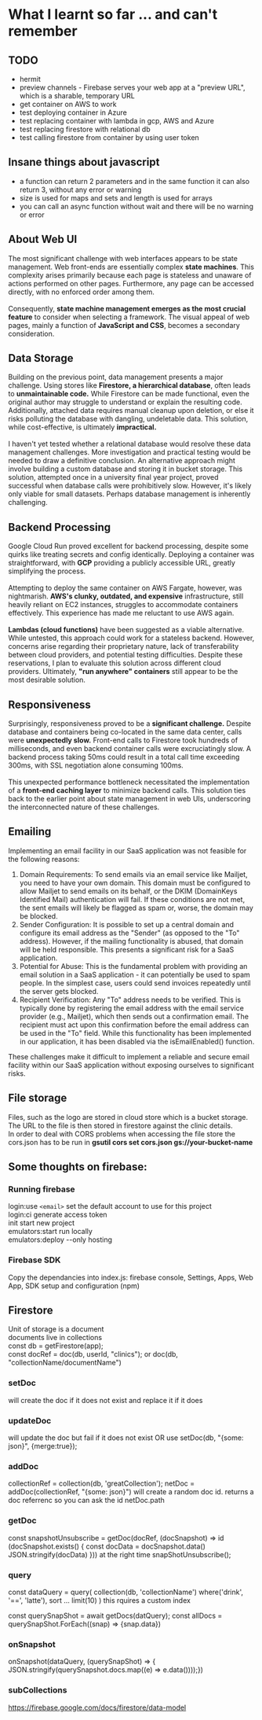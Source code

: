 # What I learnt so far ... and can't remember

## TODO
* hermit
* preview channels - Firebase serves your web app at a "preview URL", which is a sharable, temporary URL
* get container on AWS to work
* test deploying container in Azure
* test replacing container with lambda in gcp, AWS and Azure
* test replacing firestore with relational db
* test calling firestore from container by using user token

## Insane things about javascript
* a function can return 2 parameters and in the same function it can also return 3, without any error or warning
* size is used for maps and sets and length is used for arrays
* you can call an async function without wait and there will be no warning or error

## About Web UI
The most significant challenge with web interfaces appears to be state management. Web front-ends are essentially complex **state machines**. This complexity arises primarily because each page is stateless and unaware of actions performed on other pages. 
Furthermore, any page can be accessed directly, with no enforced order among them. <br><br>
Consequently, **state machine management emerges as the most crucial feature** to consider when selecting a framework. The visual appeal of web pages, mainly a function of **JavaScript and CSS**, becomes a secondary consideration.

## Data Storage
Building on the previous point, data management presents a major challenge. Using stores like **Firestore, a hierarchical database**, often leads to **unmaintainable code.** While Firestore can be made functional, even the original author may struggle to understand or explain the resulting code. Additionally, attached data requires manual cleanup upon deletion, or else it risks polluting the database with dangling, undeletable data. This solution, while cost-effective, is ultimately **impractical.**
<br><br>
I haven't yet tested whether a relational database would resolve these data management challenges. More investigation and practical testing would be needed to draw a definitive conclusion. An alternative approach might involve building a custom database and storing it in bucket storage. This solution, attempted once in a university final year project, proved successful when database calls were prohibitively slow. However, it's likely only viable for small datasets. Perhaps database management is inherently challenging.

## Backend Processing
Google Cloud Run proved excellent for backend processing, despite some quirks like treating secrets and config identically. Deploying a container was straightforward, with **GCP** providing a publicly accessible URL, greatly simplifying the process.<br><br>
Attempting to deploy the same container on AWS Fargate, however, was nightmarish. **AWS's clunky, outdated, and expensive** infrastructure, still heavily reliant on EC2 instances, struggles to accommodate containers effectively. This experience has made me reluctant to use AWS again.<br><br>
**Lambdas (cloud functions)** have been suggested as a viable alternative. While untested, this approach could work for a stateless backend. However, concerns arise regarding their proprietary nature, lack of transferability between cloud providers, and potential testing difficulties. Despite these reservations, I plan to evaluate this solution across different cloud providers. Ultimately, **"run anywhere" containers** still appear to be the most desirable solution.

## Responsiveness
Surprisingly, responsiveness proved to be a **significant challenge.** Despite database and containers being co-located in the same data center, calls were **unexpectedly slow.** Front-end calls to Firestore took hundreds of milliseconds, and even backend container calls were excruciatingly slow. A backend process taking 50ms could result in a total call time exceeding 300ms, with SSL negotiation alone consuming 100ms.<br><br>
This unexpected performance bottleneck necessitated the implementation of a **front-end caching layer** to minimize backend calls. This solution ties back to the earlier point about state management in web UIs, underscoring the interconnected nature of these challenges.

## Emailing

Implementing an email facility in our SaaS application was not feasible for the following reasons:
1. Domain Requirements: To send emails via an email service like Mailjet, you need to have your own domain. This domain must be configured to allow Mailjet to send emails on its behalf, or the DKIM (DomainKeys Identified Mail) authentication will fail. If these conditions are not met, the sent emails will likely be flagged as spam or, worse, the domain may be blocked.
2. Sender Configuration: It is possible to set up a central domain and configure its email address as the "Sender" (as opposed to the "To" address). However, if the mailing functionality is abused, that domain will be held responsible. This presents a significant risk for a SaaS application.
3. Potential for Abuse: This is the fundamental problem with providing an email solution in a SaaS application - it can potentially be used to spam people. In the simplest case, users could send invoices repeatedly until the server gets blocked.
4. Recipient Verification: Any "To" address needs to be verified. This is typically done by registering the email address with the email service provider (e.g., Mailjet), which then sends out a confirmation email. The recipient must act upon this confirmation before the email address can be used in the "To" field. While this functionality has been implemented in our application, it has been disabled via the isEmailEnabled() function.

These challenges make it difficult to implement a reliable and secure email facility within our SaaS application without exposing ourselves to significant risks.

## File storage
Files, such as the logo are stored in cloud store which is a bucket storage. The URL to the file is then stored in firestore against the clinic details. <br>
In order to deal with CORS problems when accessing the file store the cors.json has to be run in **gsutil cors set cors.json gs://your-bucket-name**
## Some thoughts on firebase:

### Running firebase

 login:use `<email>`   set the default account to use for this project<br>
 login:ci             generate access token<br>
 init                 start new project<br>
 emulators:start      run locally<br>
 emulators:deploy     --only hosting <br>

 ### Firebase SDK
 Copy the dependancies into index.js:
 firebase console, Settings, Apps, Web App, SDK setup and configuration (npm)

 ## Firestore
 Unit of storage is a document<br>
 documents live in collections<br>
 const db = getFirestore(app);<br>
 const docRef = doc(db, userId, "clinics"); or doc(db, "collectionName/documentName")<br>
 ### setDoc 
 will create the doc if it does not exist and replace it if it does
 ### updateDoc 
 will update the doc but fail if it does not exist OR use
 setDoc(db, "{some: json}", {merge:true}); 
 ### addDoc  
 collectionRef = collection(db, 'greatCollection'); netDoc = addDoc(collectionRef, "{some: json}") will create a random doc id. returns a doc referrenc so you can ask the id netDoc.path
 ### getDoc 
const snapshotUnsubscribe = getDoc(docRef, (docSnapshot) =>
id (docSnapshot.exists() {
    const docData = docSnapshot.data()
    JSON.stringify(docData)
}))
at the right time snapShotUnsubscribe();
### query 
const dataQuery = query(
    collection(db, 'collectionName')
    where('drink', '==', 'latte'),
    sort ...
    limit(10)
) this rquires a custom index

const querySnapShot = await getDocs(datQuery);
const allDocs = querySnapShot.ForEach((snap) =>
{snap.data})

### onSnapshot 
onSnapshot(dataQuery, (querySnapShot) => {
    JSON.stringify(querySnapshot.docs.map((e) => e.data())));})

### subCollections
https://firebase.google.com/docs/firestore/data-model
